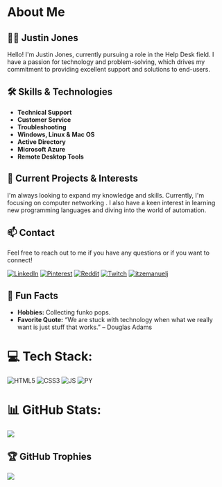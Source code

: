 # About Me

## 👨‍💻 Justin Jones

Hello! I'm Justin Jones, currently pursuing a role in the Help Desk field. I have a passion for technology and problem-solving, which drives my commitment to providing excellent support and solutions to end-users.

## 🛠️ Skills & Technologies

- **Technical Support**
- **Customer Service**
- **Troubleshooting**
- **Windows, Linux & Mac OS**
- **Active Directory**
- **Microsoft Azure**
- **Remote Desktop Tools**

## 🌱 Current Projects & Interests

I'm always looking to expand my knowledge and skills. Currently, I'm focusing on computer networking . I also have a keen interest in learning new programming languages and diving into the world of automation.

## 📫 Contact
Feel free to reach out to me if you have any questions or if you want to connect!

[![LinkedIn](https://img.shields.io/badge/LinkedIn-%230077B5.svg?logo=linkedin&logoColor=white)](https://linkedin.com/in/https://www.linkedin.com/in/itzemanuelj/) 
[![Pinterest](https://img.shields.io/badge/Pinterest-%23E60023.svg?logo=Pinterest&logoColor=white)](https://pinterest.com/itzemanuelj) 
[![Reddit](https://img.shields.io/badge/Reddit-%23FF4500.svg?logo=Reddit&logoColor=white)](https://reddit.com/user/itzemanuelj) 
[![Twitch](https://img.shields.io/badge/Twitch-%239146FF.svg?logo=Twitch&logoColor=white)](https://twitch.tv/itzemanuelj) 
[![itzemanuelj](https://img.shields.io/badge/X-black.svg?logo=X&logoColor=white)](https://x.com/https://x.com/itzemanuelj) 



## 🌟 Fun Facts

- **Hobbies:** Collecting funko pops.
- **Favorite Quote:** “We are stuck with technology when what we really want is just stuff that works.” – Douglas Adams

# 💻 Tech Stack:
![HTML5](https://img.shields.io/badge/html5-%23E34F26.svg?style=for-the-badge&logo=html5&logoColor=white) ![CSS3](https://img.shields.io/badge/css3-%231572B6.svg?style=for-the-badge&logo=css3&logoColor=white)
![JS](https://img.shields.io/badge/javascript-%23323330.svg?style=for-the-badge&logo=javascript&logoColor=%23F7DF1E) 
![PY](https://img.shields.io/badge/python-%2320232a.svg?style=for-the-badge&logo=python&logoColor=%2361DAFB)

# 📊 GitHub Stats:
![](https://github-readme-stats.vercel.app/api/top-langs/?username=Itzemanuelj&theme=dark&hide_border=true&include_all_commits=true&count_private=true&layout=compact)

## 🏆 GitHub Trophies
![](https://github-profile-trophy.vercel.app/?username=Itzemanuelj&theme=monokai&no-frame=true&no-bg=true&margin-w=4)

<!-- Proudly created with GPRM ( https://gprm.itsvg.in ) -->
